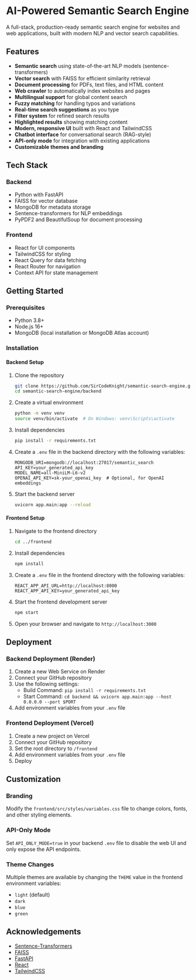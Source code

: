 # AI-Powered Semantic Search Engine

A full-stack, production-ready semantic search engine for websites and web applications, built with modern NLP and vector search capabilities.

## Features

- **Semantic search** using state-of-the-art NLP models (sentence-transformers)
- **Vector search** with FAISS for efficient similarity retrieval
- **Document processing** for PDFs, text files, and HTML content
- **Web crawler** to automatically index websites and pages
- **Multilingual support** for global content search
- **Fuzzy matching** for handling typos and variations
- **Real-time search suggestions** as you type
- **Filter system** for refined search results
- **Highlighted results** showing matching content
- **Modern, responsive UI** built with React and TailwindCSS
- **Chatbot interface** for conversational search (RAG-style)
- **API-only mode** for integration with existing applications
- **Customizable themes and branding**

## Tech Stack

### Backend
- Python with FastAPI
- FAISS for vector database
- MongoDB for metadata storage
- Sentence-transformers for NLP embeddings
- PyPDF2 and BeautifulSoup for document processing

### Frontend
- React for UI components
- TailwindCSS for styling
- React Query for data fetching
- React Router for navigation
- Context API for state management

## Getting Started

### Prerequisites

- Python 3.8+ 
- Node.js 16+
- MongoDB (local installation or MongoDB Atlas account)

### Installation

#### Backend Setup

1. Clone the repository
   ```bash
   git clone https://github.com/SirCodeKnight/semantic-search-engine.git
   cd semantic-search-engine/backend
   ```

2. Create a virtual environment
   ```bash
   python -m venv venv
   source venv/bin/activate  # On Windows: venv\Scripts\activate
   ```

3. Install dependencies
   ```bash
   pip install -r requirements.txt
   ```

4. Create a `.env` file in the backend directory with the following variables:
   ```
   MONGODB_URI=mongodb://localhost:27017/semantic_search
   API_KEY=your_generated_api_key
   MODEL_NAME=all-MiniLM-L6-v2
   OPENAI_API_KEY=sk-your_openai_key  # Optional, for OpenAI embeddings
   ```

5. Start the backend server
   ```bash
   uvicorn app.main:app --reload
   ```

#### Frontend Setup

1. Navigate to the frontend directory
   ```bash
   cd ../frontend
   ```

2. Install dependencies
   ```bash
   npm install
   ```

3. Create a `.env` file in the frontend directory with the following variables:
   ```
   REACT_APP_API_URL=http://localhost:8000
   REACT_APP_API_KEY=your_generated_api_key
   ```

4. Start the frontend development server
   ```bash
   npm start
   ```

5. Open your browser and navigate to `http://localhost:3000`

## Deployment

### Backend Deployment (Render)

1. Create a new Web Service on Render
2. Connect your GitHub repository
3. Use the following settings:
   - Build Command: `pip install -r requirements.txt`
   - Start Command: `cd backend && uvicorn app.main:app --host 0.0.0.0 --port $PORT`
4. Add environment variables from your `.env` file

### Frontend Deployment (Vercel)

1. Create a new project on Vercel
2. Connect your GitHub repository
3. Set the root directory to `/frontend`
4. Add environment variables from your `.env` file
5. Deploy

## Customization

### Branding

Modify the `frontend/src/styles/variables.css` file to change colors, fonts, and other styling elements.

### API-Only Mode

Set `API_ONLY_MODE=true` in your backend `.env` file to disable the web UI and only expose the API endpoints.

### Theme Changes

Multiple themes are available by changing the `THEME` value in the frontend environment variables:
- `light` (default)
- `dark`
- `blue`
- `green`



## Acknowledgements

- [Sentence-Transformers](https://www.sbert.net/)
- [FAISS](https://github.com/facebookresearch/faiss)
- [FastAPI](https://fastapi.tiangolo.com/)
- [React](https://reactjs.org/)
- [TailwindCSS](https://tailwindcss.com/)
